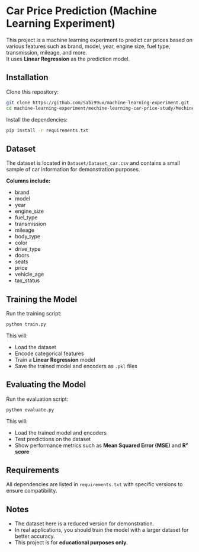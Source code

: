 # Car Price Prediction (Machine Learning Experiment)

This project is a machine learning experiment to predict car prices based on various features such as brand, model, year, engine size, fuel type, transmission, mileage, and more.  
It uses **Linear Regression** as the prediction model.

## Installation

Clone this repository:

```bash
git clone https://github.com/Sabi99ux/machine-learning-experiment.git
cd machine-learning-experiment/mechine-learning-car-price-study/MechineLearning-car-price-V1
````

Install the dependencies:

```bash
pip install -r requirements.txt
```

## Dataset

The dataset is located in `Dataset/Dataset_car.csv` and contains a small sample of car information for demonstration purposes.

**Columns include:**

* brand
* model
* year
* engine\_size
* fuel\_type
* transmission
* mileage
* body\_type
* color
* drive\_type
* doors
* seats
* price
* vehicle\_age
* tax\_status

## Training the Model

Run the training script:

```bash
python train.py
```

This will:

* Load the dataset
* Encode categorical features
* Train a **Linear Regression** model
* Save the trained model and encoders as `.pkl` files

## Evaluating the Model

Run the evaluation script:

```bash
python evaluate.py
```

This will:

* Load the trained model and encoders
* Test predictions on the dataset
* Show performance metrics such as **Mean Squared Error (MSE)** and **R² score**

## Requirements

All dependencies are listed in `requirements.txt` with specific versions to ensure compatibility.

## Notes

* The dataset here is a reduced version for demonstration.
* In real applications, you should train the model with a larger dataset for better accuracy.
* This project is for **educational purposes only**.
```
